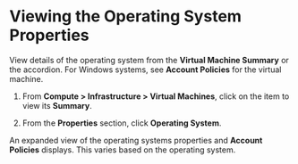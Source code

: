 # Viewing the Operating System Properties

View details of the operating system from the **Virtual Machine
Summary** or the accordion. For Windows systems, see **Account
Policies** for the virtual machine.

1.  From **Compute > Infrastructure > Virtual Machines**, click on
    the item to view its **Summary**.

2.  From the **Properties** section, click **Operating System**.

An expanded view of the operating systems properties and **Account
Policies** displays. This varies based on the operating system.
